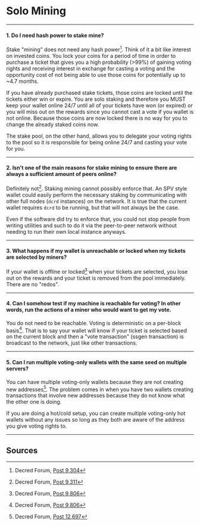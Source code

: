 # **<i class="fa fa-male"></i> Solo Mining**

---

#### **1. Do I need hash power to stake mine?**

Stake "mining" does not need any hash power[^9304]. Think of it a bit like interest on invested coins. You lock your coins for a period of time in order to purchase a ticket that gives you a high probability (>99%) of gaining voting rights and receiving interest in exchange for casting a voting and the opportunity cost of not being able to use those coins for potentially up to ~4.7 months.

If you have already purchased stake tickets, those coins are locked until the tickets either win or expire. You are solo staking and therefore you MUST keep your wallet online 24/7 until all of your tickets have won (or expired) or you will miss out on the rewards since you cannot cast a vote if you wallet is not online. Because those coins are now locked there is no way for you to change the already staked coins now.

The stake pool, on the other hand, allows you to delegate your voting rights to the pool so it is responsible for being online 24/7 and casting your vote for you.

---

#### **2. Isn't one of the main reasons for stake mining to ensure there are always a sufficient amount of peers online?**

Definitely not[^9311]. Staking mining cannot possibly enforce that. An SPV style wallet could easily perform the necessary staking by communicating with other full nodes (`dcrd` instances) on the network. It is true that the current wallet requires `dcrd` to be running, but that will not always be the case.

Even if the software did try to enforce that, you could not stop people from writing utilities and such to do it via the peer-to-peer network without needing to run their own local instance anyways.

---

#### **3. What happens if my wallet is unreachable or locked when my tickets are selected by miners?**

If your wallet is offline or locked[^9806] when your tickets are selected, you lose out on the rewards and your ticket is removed from the pool immediately. There are no "redos".

---

#### **4. Can I somehow test if my machine is reachable for voting? In other words, run the actions of a miner who would want to get my vote.**

You do not need to be reachable. Voting is deterministic on a per-block basis[^9806]. That is to say your wallet will know if your ticket is selected based on the current block and then a "vote transaction" (ssgen transaction) is broadcast to the network, just like other transactions.

---

#### **5. Can I run multiple voting-only wallets with the same seed on multiple servers?**

You can have multiple voting-only wallets because they are not creating new addresses[^12697]. The problem comes in when you have two wallets creating transactions that involve new addresses because they do not know what the other one is doing.

If you are doing a hot/cold setup, you can create multiple voting-only hot wallets without any issues so long as they both are aware of the address you give voting rights to.

---

## **<i class="fa fa-book"></i> Sources**

[^9304]: Decred Forum, [Post 9,304](https://forum.decred.org/threads/626/page-2#post-9304)
[^9311]: Decred Forum, [Post 9,311](https://forum.decred.org/threads/582/page-2#post-9311)
[^9806]: Decred Forum, [Post 9,806](https://forum.decred.org/threads/180/page-6#post-9806)
[^12697]: Decred Forum, [Post 12,697](https://forum.decred.org/threads/1127/#post-12697)